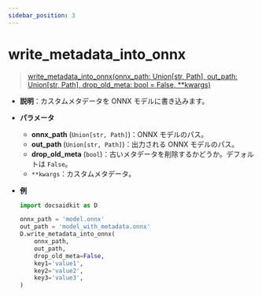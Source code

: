 ```yaml
---
sidebar_position: 3
---
```


# write_metadata_into_onnx

> [write_metadata_into_onnx(onnx_path: Union[str, Path], out_path: Union[str, Path], drop_old_meta: bool = False, \*\*kwargs)](https://github.com/DocsaidLab/DocsaidKit/blob/012540eebaebb2718987dd3ec0f7dcf40f403caa/docsaidkit/onnxengine/metadata.py#L20)

- **説明**：カスタムメタデータを ONNX モデルに書き込みます。

- **パラメータ**

  - **onnx_path** (`Union[str, Path]`)：ONNX モデルのパス。
  - **out_path** (`Union[str, Path]`)：出力される ONNX モデルのパス。
  - **drop_old_meta** (`bool`)：古いメタデータを削除するかどうか。デフォルトは `False`。
  - `**kwargs`：カスタムメタデータ。

- **例**

  ```python
  import docsaidkit as D

  onnx_path = 'model.onnx'
  out_path = 'model_with_metadata.onnx'
  D.write_metadata_into_onnx(
      onnx_path,
      out_path,
      drop_old_meta=False,
      key1='value1',
      key2='value2',
      key3='value3',
  )
  ```
